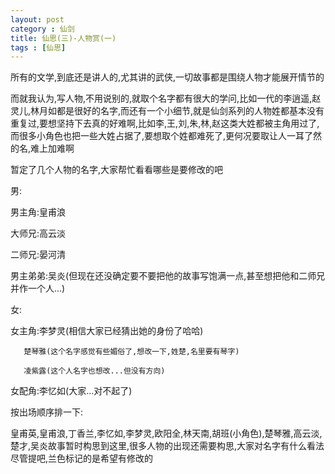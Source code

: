 ```yaml
---
layout: post
category : 仙剑
title: 仙思(三)-人物赏(一)
tags : [仙思]
---
```



所有的文学,到底还是讲人的,尤其讲的武侠,一切故事都是围绕人物才能展开情节的
 
而就我认为,写人物,不用说别的,就取个名字都有很大的学问,比如一代的李逍遥,赵灵儿,林月如都是很好的名字,而还有一个小细节,就是仙剑系列的人物姓都基本没有重复过,要想坚持下去真的好难啊,比如李,王,刘,朱,林,赵这类大姓都被主角用过了,而很多小角色也把一些大姓占据了,要想取个姓都难死了,更何况要取让人一耳了然的名,难上加难啊
 
暂定了几个人物的名字,大家帮忙看看哪些是要修改的吧
 
男:

男主角:皇甫浪

大师兄:高云淡

二师兄:晏河清

男主弟弟:吴炎(但现在还没确定要不要把他的故事写饱满一点,甚至想把他和二师兄并作一个人...)

女:

女主角:李梦灵(相信大家已经猜出她的身份了哈哈)

       楚琴雅(这个名字感觉有些媚俗了,想改一下,姓楚,名里要有琴字)

       凌紫露(这个人名字也想改...但没有方向)
女配角:李忆如(大家...对不起了)
 
按出场顺序排一下:

皇甫英,皇甫浪,丁香兰,李忆如,李梦灵,欧阳全,林天南,胡班(小角色),楚琴雅,高云淡,楚才,吴炎故事暂时构思到这里,很多人物的出现还需要构思,大家对名字有什么看法尽管提吧,兰色标记的是希望有修改的